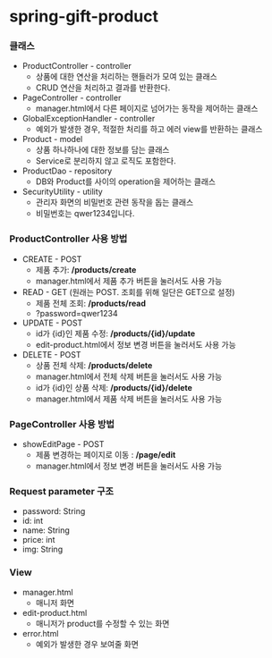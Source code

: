 # spring-gift-product
### 클래스
* ProductController - controller
  * 상품에 대한 연산을 처리하는 핸들러가 모여 있는 클래스
  * CRUD 연산을 처리하고 결과를 반환한다.
* PageController - controller
  * manager.html에서 다른 페이지로 넘어가는 동작을 제어하는 클래스
* GlobalExceptionHandler - controller
  * 예외가 발생한 경우, 적절한 처리를 하고 에러 view를 반환하는 클래스 
* Product - model
  * 상품 하나하나에 대한 정보를 담는 클래스
  * Service로 분리하지 않고 로직도 포함한다.
* ProductDao - repository
  * DB와 Product를 사이의 operation을 제어하는 클래스
* SecurityUtility - utility
  * 관리자 화면의 비밀번호 관련 동작을 돕는 클래스
  * 비밀번호는 qwer1234입니다.

### ProductController 사용 방법
* CREATE - POST
  * 제품 추가: **/products/create**
  * manager.html에서 제품 추가 버튼을 눌러서도 사용 가능
* READ - GET (원래는 POST. 조회를 위해 일단은 GET으로 설정)
  * 제품 전체 조회: **/products/read**
  * ?password=qwer1234
* UPDATE - POST
  * id가 {id}인 제품 수정: **/products/{id}/update**
  * edit-product.html에서 정보 변경 버튼을 눌러서도 사용 가능
* DELETE - POST
  * 상품 전체 삭제: **/products/delete**
  * manager.html에서 전체 삭제 버튼을 눌러서도 사용 가능
  * id가 {id}인 상품 삭제: **/products/{id}/delete**
  * manager.html에서 제품 삭제 버튼을 눌러서도 사용 가능

### PageController 사용 방법
* showEditPage - POST
  * 제품 변경하는 페이지로 이동 : **/page/edit**
  * manager.html에서 정보 변경 버튼을 눌러서도 사용 가능
 
### Request parameter 구조
* password: String
* id: int
* name: String
* price: int
* img: String

### View
* manager.html
  * 매니저 화면
* edit-product.html
  * 매니저가 product를 수정할 수 있는 화면
* error.html
  * 예외가 발생한 경우 보여줄 화면
